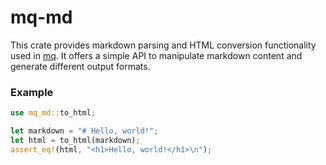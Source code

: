 # mq-md

This crate provides markdown parsing and HTML conversion functionality used in [mq](https://github.com/harehare/mq).
It offers a simple API to manipulate markdown content and generate different output formats.

### Example

```rust
use mq_md::to_html;

let markdown = "# Hello, world!";
let html = to_html(markdown);
assert_eq!(html, "<h1>Hello, world!</h1>\n");
```

